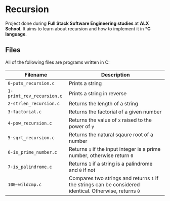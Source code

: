 # Recursion

Project done during **Full Stack Software Engineering studies** at **ALX School**. It aims to learn about recursion and how to implement it in ***C language**.

## Files
All of the following files are programs written in C:

| Filename | Description |
| -------- | ----------- |
| `0-puts_recursion.c` | Prints a string |
| `1-print_rev_recursion.c` | Prints a string in reverse |
| `2-strlen_recursion.c` | Returns the length of a string |
| `3-factorial.c` | Returns the factorial of a given number |
| `4-pow_recursion.c` | Returns the value of `x` raised to the power of `y` |
| `5-sqrt_recursion.c` | Returns the natural sqaure root of a number |
| `6-is_prime_number.c` | Returns `1` if the input integer is a prime number, otherwise return `0` |
| `7-is_palindrome.c` | Returns `1` if a string is a palindrome and `0` if not |
| `100-wildcmp.c` | Compares two strings and returns `1` if the strings can be considered identical. Otherwise, returns `0` |
